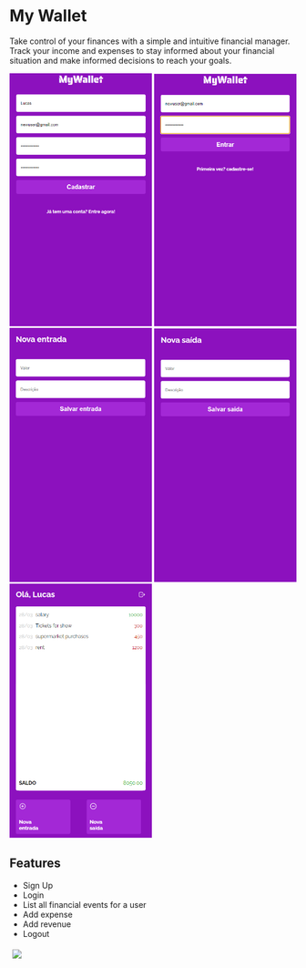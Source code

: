 # My Wallet

Take control of your finances with a simple and intuitive financial manager. Track your income and expenses to stay informed about your financial situation and make informed decisions to reach your goals.

<img src="/preview-pictures/preview-1.png" width="250" /> <img src="/preview-pictures/preview-2.png" width="250" /> <img src="/preview-pictures/preview-3.png" width="250" /> 
<img src="/preview-pictures/preview-4.png" width="250" /> <img src="/preview-pictures/preview-5.png" width="250" />

## Features

- Sign Up
- Login
- List all financial events for a user
- Add expense
- Add revenue
- Logout

<p>
  <img style='margin: 5px; width: 50px' src='https://user-images.githubusercontent.com/102393988/228402227-45316313-9426-4692-88b2-ebbb468dcf5a.png'>
</p>
